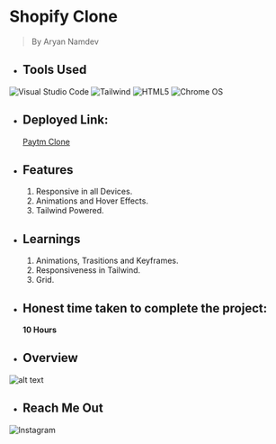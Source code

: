 # Shopify Clone
> By Aryan Namdev

 * ## Tools Used


![Visual Studio Code](https://img.shields.io/badge/Visual%20Studio%20Code-0078d7.svg?style=for-the-badge&logo=visual-studio-code&logoColor=white)
![Tailwind](https://img.shields.io/badge/Tailwind_CSS-38B2AC?style=for-the-badge&logo=tailwind-css&logoColor=white)
![HTML5](https://img.shields.io/badge/html5-%23E34F26.svg?style=for-the-badge&logo=html5&logoColor=white)
![Chrome OS](https://img.shields.io/badge/chrome%20os-3d89fc?style=for-the-badge&logo=google%20chrome&logoColor=white)

* ## Deployed Link:
    [Paytm Clone](https://paytm-clone-tau.vercel.app/)



* ## Features
    1. Responsive in all Devices. 
    2. Animations and Hover Effects. 
    3. Tailwind Powered.


* ## Learnings

    1. Animations, Trasitions and Keyframes.
    2. Responsiveness in Tailwind.
    3. Grid.


* ## Honest time taken to complete the project:
    __10 Hours__


 * ## Overview

![alt text](/Shopify%20Clone.png)


* ## Reach Me Out

![[Instagram](https://www.instagram.com/thetangledguy/)](https://img.shields.io/badge/Instagram-%23E4405F.svg?style=for-the-badge&logo=Instagram&logoColor=white)

    